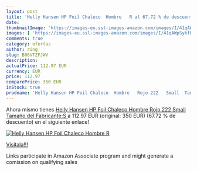 ```yaml
---
layout: post
title: 'Helly Hansen HP Foil Chaleco  Hombre   R al 67.72 % de descuento'
date: 
thumbnailImage: 'https://images-eu.ssl-images-amazon.com/images/I/41qAWpSykfL._SL200_.jpg'
images: [ 'https://images-eu.ssl-images-amazon.com/images/I/41qAWpSykfL._SL200_.jpg' ]
comments: true
category: ofertas
author: ring
slug: B06VTZFJWV
description:
actualPrice: 112.97 EUR
currency: EUR
price: 112.97
comparePrice: 350 EUR
inStock: true
prodname: 'Helly Hansen HP Foil Chaleco  Hombre   Rojo 222   Small  Tamaño del Fabricante:S '
---
```


Ahora mismo tienes [Helly Hansen HP Foil Chaleco  Hombre   Rojo 222   Small  Tamaño del Fabricante:S ](https://www.amazon.es/dp/B06VTZFJWV/?tag=tolees-21) a 112.97 EUR (original: 350 EUR) (67.72 %  de descuento) en el siguiente enlace!

[![Helly Hansen HP Foil Chaleco  Hombre   R](https://images-eu.ssl-images-amazon.com/images/I/41qAWpSykfL._SL200_.jpg)](https://www.amazon.es/dp/B06VTZFJWV/?tag=tolees-21)

[Visítala!!!](https://www.amazon.es/dp/B06VTZFJWV/?tag=tolees-21)

Links participate in Amazon Associate program and might generate a comission on qualifying sales
